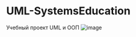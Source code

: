 # UML-SystemsEducation
 Учебный проект UML и ООП
![image](https://user-images.githubusercontent.com/62895333/163705293-29e262f3-0267-4b54-a62b-aa5dd35a9d9c.png)
